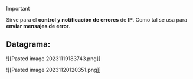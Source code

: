 > [!important]
> Sirve para el **control y notificación de errores** de **IP**. Como tal se usa para **enviar mensajes de error**.


## Datagrama:

![[Pasted image 20231119183743.png]]

![[Pasted image 20231120120351.png]]
